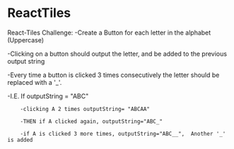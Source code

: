 # ReactTiles

React-Tiles
Challenge:
-Create a Button for each letter in the alphabet (Uppercase)

-Clicking on a button should output the letter, and be added to the previous output string

-Every time a button is clicked 3 times consecutively the letter should be replaced with a '_'. 

  -I.E. If outputString = "ABC" 
  
        -clicking A 2 times outputString= "ABCAA"
        
        -THEN if A clicked again, outputString="ABC_"
        
        -if A is clicked 3 more times, outputString="ABC__",  Another '_' is added
